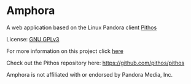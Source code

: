 # Amphora
A web application based on the Linux Pandora client [Pithos](https://pithos.github.io/)

License: [GNU GPLv3](https://www.gnu.org/licenses/gpl-3.0.en.html)

For more information on this project click [here](https://github.com/krab7191/Amphora)

Check out the Pithos repository here:
https://github.com/pithos/pithos

Amphora is not affiliated with or endorsed by Pandora Media, Inc.
